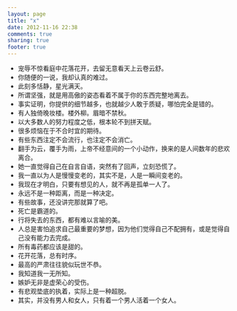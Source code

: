 ```yaml
---
layout: page
title: "x"
date: 2012-11-16 22:38
comments: true
sharing: true
footer: true
---
```


* 宠辱不惊看庭中花落花开，去留无意看天上云卷云舒。
* 你随便的一说，我却认真的难过。
* 此刻多恬静，星光满天。
* 所谓坚强，就是用高傲的姿态看着不属于你的东西完整地离去。
* 事实证明，你提供的细节越多，也就越少人敢于质疑，哪怕完全是错的。
* 有人独倚晚妆楼。楼外柳。眉暗不禁秋。
* 以大多数人的努力程度之低，根本轮不到拼天赋。
* 很多烦恼在于不合时宜的期待。
* 有些东西注定不会流行，也注定不会消亡。
* 翻手为云，覆手为雨，上帝不经意间的一个小动作，换来的是人间数年的悲欢离合。
* 她一直觉得自己在自言自语，突然有了回声，立刻恐慌了。
* 我一直以为人是慢慢变老的，其实不是，人是一瞬间变老的。
* 我现在才明白，只要有想见的人，就不再是孤单一人了。
* 永远不是一种距离，而是一种决定。
* 有些故事，还没讲完那就算了吧。
* 死亡是霸道的。
* 行将失去的东西，都有难以言喻的美。
* 人总是害怕追求自己最重要的梦想，因为他们觉得自己不配拥有，或是觉得自己没有能力去完成。
* 所有毒药都应该是甜的。
* 花开花落，总有时序。
* 最高的严肃往往貌似玩世不恭。
* 我知道我一无所知。
* 嫉妒无非是虚荣心的受伤。
* 有悲观垫底的执着，实际上是一种超脱。
* 其实，并没有男人和女人，只有着一个男人活着一个女人。
